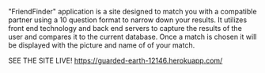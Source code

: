 "FriendFinder" application is a site designed to match you with a compatible partner using a 10 question format to narrow down your results. It utilizes front end technology and back end servers to capture the results of the user and compares it to the current database. Once a match is chosen it will be displayed with the picture and name of of your match.  


SEE THE SITE LIVE! https://guarded-earth-12146.herokuapp.com/
